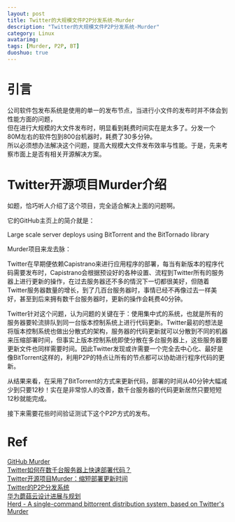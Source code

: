 ```yaml
---
layout: post
title: Twitter的大规模文件P2P分发系统-Murder
description: "Twitter的大规模文件P2P分发系统-Murder"
category: Linux
avatarimg:
tags: [Murder, P2P, BT]
duoshuo: true
---
```


# 引言
公司软件包发布系统是使用的单一的发布节点，当进行小文件的发布时并不体会到性能方面的问题，  
但在进行大规模的大文件发布时，明显看到耗费时间实在是太多了。分发一个80M左右的软件包到800台机器时，耗费了30多分钟。  
所以必须想办法解决这个问题，提高大规模大文件发布效率与性能。于是，先来考察市面上是否有相关开源解决方案。  

# Twitter开源项目Murder介绍
如题，恰巧听人介绍了这个项目，完全适合解决上面的问题啊。

它的GitHub主页上的简介就是：
>
Large scale server deploys using BitTorrent and the BitTornado library

Murder项目来龙去脉：
> 
Twitter在早期便依赖Capistrano来进行应用程序的部署，每当有新版本的程序代码需要发布时，Capistrano会根据预设好的各种设置、流程到Twitter所有的服务器上进行更新的操作，在过去服务器还不多的情況下一切都很美好，但随着Twitter服务器数量的增长，到了几百台服务器时，事情已经不再像过去一样美好，甚至到后来拥有数千台服务器时，更新的操作会耗费40分钟。

> 
Twitter针对这个问题，认为问题的关键在于：使用集中式的系统，也就是所有的服务器要轮流排队到同一台版本控制系统上进行代码更新。Twitter最初的想法是将版本控制系统也做出分散式的架构，服务器的代码更新就可以分散到不同的机器来压缩部署时间，但事实上版本控制系统即使分散在多台服务器上，这些服务器要更新文件也同样需要时间。因此Twitter发现或许需要一个完全去中心化、最好是像BitTorrent这样的，利用P2P的特点让所有的节点都可以协助进行程序代码的更新。

> 
从结果来看，在采用了BitTorrent的方式来更新代码，部署的时间从40分钟大幅减少到只要12秒！实在是非常惊人的改善，数千台服务器的代码更新居然只要短短12秒就能完成。


接下来需要花些时间验证测试下这个P2P方式的发布。

# Ref
[GitHub Murder](https://github.com/lg/murder)  
[Twitter如何在数千台服务器上快速部署代码？](http://news.cnblogs.com/n/70899/)  
[Twitter开源项目Murder：缩短部署更新时间](http://tech.qq.com/a/20100716/000424.htm)  
[Twitter的P2P分发系统](https://www.douban.com/note/77977338/)  
[华为蘑菇云设计进展与规划](http://files.meetup.com/13664792/huawei%20mashroom%20cloud%20CF%20meetup-20150314.pdf)  
[Herd - A single-command bittorrent distribution system, based on Twitter's Murder](https://github.com/russss/Herd)  


